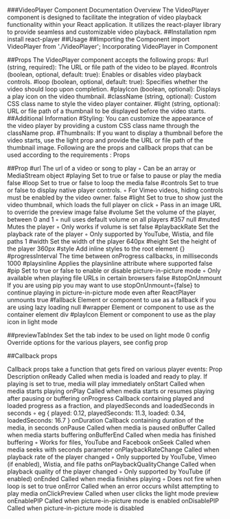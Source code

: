 ###VideoPlayer Component Documentation
Overview
The VideoPlayer component is designed to facilitate the integration of video playback functionality within your React application. It utilizes the react-player library to provide seamless and customizable video playback.
##Installation
npm install react-player
##Usage
##Importing the Component
import VideoPlayer from './VideoPlayer';
Incorporating VideoPlayer in Component
<VideoPlayer />

##Props
The VideoPlayer component accepts the following props:
#url (string, required): The URL or file path of the video to be played.
#controls (boolean, optional, default: true): Enables or disables video playback controls.
#loop (boolean, optional, default: true): Specifies whether the video should loop upon completion.
#playIcon (boolean, optional): Displays a play icon on the video thumbnail.
#className (string, optional): Custom CSS class name to style the video player container.
#light (string, optional): URL or file path of a thumbnail to be displayed before the video starts.
##Additional Information
#Styling: You can customize the appearance of the video player by providing a custom CSS class name through the className prop.
#Thumbnails: If you want to display a thumbnail before the video starts, use the light prop and provide the URL or file path of the thumbnail image.
Following are the props and callback props that can be used according to the requirements :
Props


##Prop
#url
The url of a video or song to play
  ◦  Can be an array or MediaStream object
#playing
Set to true or false to pause or play the media
false
#loop
Set to true or false to loop the media
false
#controls
Set to true or false to display native player controls.
  ◦  For Vimeo videos, hiding controls must be enabled by the video owner.
false
#light
Set to true to show just the video thumbnail, which loads the full player on click
  ◦  Pass in an image URL to override the preview image
false
#volume
Set the volume of the player, between 0 and 1
  ◦  null uses default volume on all players #357
null
#muted
Mutes the player
  ◦  Only works if volume is set
false
#playbackRate
Set the playback rate of the player
  ◦  Only supported by YouTube, Wistia, and file paths
1
#width
Set the width of the player
640px
#height
Set the height of the player
360px
#style
Add inline styles to the root element
{}
#progressInterval
The time between onProgress callbacks, in milliseconds
1000
#playsinline
Applies the playsinline attribute where supported
false
#pip
Set to true or false to enable or disable picture-in-picture mode
  ◦  Only available when playing file URLs in certain browsers
false
#stopOnUnmount
If you are using pip you may want to use stopOnUnmount={false} to continue playing in picture-in-picture mode even after ReactPlayer unmounts
true
#fallback
Element or component to use as a fallback if you are using lazy loading
null
#wrapper
Element or component to use as the container element
div
#playIcon
Element or component to use as the play icon in light mode


##previewTabIndex
Set the tab index to be used on light mode
0
config
Override options for the various players, see config prop






##Callback props


Callback props take a function that gets fired on various player events:
Prop
Description
onReady
Called when media is loaded and ready to play. If playing is set to true, media will play immediately
onStart
Called when media starts playing
onPlay
Called when media starts or resumes playing after pausing or buffering
onProgress
Callback containing played and loaded progress as a fraction, and playedSeconds and loadedSeconds in seconds
  ◦  eg { played: 0.12, playedSeconds: 11.3, loaded: 0.34, loadedSeconds: 16.7 }
onDuration
Callback containing duration of the media, in seconds
onPause
Called when media is paused
onBuffer
Called when media starts buffering
onBufferEnd
Called when media has finished buffering
  ◦  Works for files, YouTube and Facebook
onSeek
Called when media seeks with seconds parameter
onPlaybackRateChange
Called when playback rate of the player changed
  ◦  Only supported by YouTube, Vimeo (if enabled), Wistia, and file paths
onPlaybackQualityChange
Called when playback quality of the player changed
  ◦  Only supported by YouTube (if enabled)
onEnded
Called when media finishes playing
  ◦  Does not fire when loop is set to true
onError
Called when an error occurs whilst attempting to play media
onClickPreview
Called when user clicks the light mode preview
onEnablePIP
Called when picture-in-picture mode is enabled
onDisablePIP
Called when picture-in-picture mode is disabled







